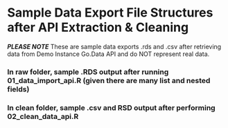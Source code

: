# Sample Data Export File Structures after API Extraction & Cleaning

***PLEASE NOTE*** 
These are sample data exports .rds and .csv after retrieving data from Demo Instance Go.Data API and do NOT represent real data.

### In raw folder, sample .RDS output after running 01_data_import_api.R (given there are many list and nested fields) 
### In clean folder, sample .csv and RSD output after performing 02_clean_data_api.R
